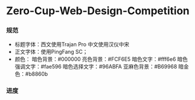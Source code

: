 # Zero-Cup-Web-Design-Competition

### 规范
- 标题字体：西文使用Trajan Pro 中文使用汉仪中宋
- 正文字体：使用PingFang SC；
- 颜色：
    暗色背景：#000000
    亮色背景：#FCF6E5
    暗色文字：#fff6e6
    暗色强调文字：#fae596
    暗色选择文字：#96ABFA
    亚麻色背景：#B69968
    暗金色：#b8860b


### 进度
